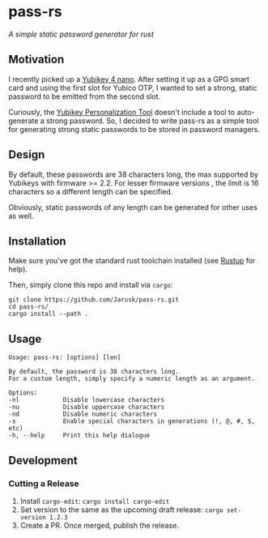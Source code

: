 # pass-rs

*A simple static password generator for rust*

## Motivation
I recently picked up a [Yubikey 4 nano](https://www.yubico.com/products/yubikey-hardware/yubikey4/). After setting it up as a GPG smart card and using the first slot for Yubico OTP, I wanted to set a strong, static password to be emitted from the second slot.

Curiously, the [Yubikey Personalization Tool](https://github.com/Yubico/yubikey-personalization) doesn't include a tool to auto-generate a strong password. So, I decided to write pass-rs as a simple tool for generating strong static passwords to be stored in password managers.

## Design
By default, these passwords are 38 characters long, the max supported by Yubikeys with firmware >= 2.2. For lesser firmware versions , the limit is 16 characters so a different length can be specified.

Obviously, static passwords of any length can be generated for other uses as well.

## Installation
Make sure you've got the standard rust toolchain installed (see [Rustup](https://www.rustup.rs/) for help).


Then, simply clone this repo and install via `cargo`:

```
git clone https://github.com/Jarusk/pass-rs.git
cd pass-rs/
cargo install --path .
```

## Usage
```
Usage: pass-rs: [options] [len]

By default, the password is 38 characters long.
For a custom length, simply specify a numeric length as an argument.

Options:
-nl            Disable lowercase characters
-nu            Disable uppercase characters
-nd            Disable numeric characters
-s             Enable special characters in generations (!, @, #, $, etc)
-h, --help     Print this help dialogue
```

## Development
### Cutting a Release
1. Install `cargo-edit`: `cargo install cargo-edit`
2. Set version to the same as the upcoming draft release: `cargo set-version 1.2.3`
3. Create a PR. Once merged, publish the release.
